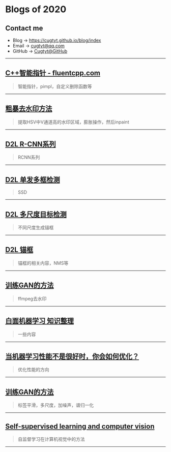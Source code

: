 # **Blogs of 2020**

## Contact me

* Blog -> <https://cugtyt.github.io/blog/index>
* Email -> <cugtyt@qq.com>
* GitHub -> [Cugtyt@GitHub](https://github.com/Cugtyt)

---

## [**C++智能指针 - fluentcpp.com**](https://cugtyt.github.io/blog/2020/0507)

> 智能指针，pimpl，自定义删除函数等

---

## [**粗暴去水印方法**](https://cugtyt.github.io/blog/2020/0225)

> 提取HSV中V通道高的水印区域，膨胀操作，然后inpaint

---

## [**D2L R-CNN系列**](https://cugtyt.github.io/blog/2020/0218)

> RCNN系列

---

## [**D2L 单发多框检测**](https://cugtyt.github.io/blog/2020/0217)

> SSD

---

## [**D2L 多尺度目标检测**](https://cugtyt.github.io/blog/2020/0216)

> 不同尺度生成锚框

---

## [**D2L 锚框**](https://cugtyt.github.io/blog/2020/0215)

> 锚框的相关内容，NMS等

---

## [**训练GAN的方法**](https://cugtyt.github.io/blog/2020/0214)

> ffmpeg去水印

---

## [**白面机器学习 知识整理**](https://cugtyt.github.io/blog/2020/0208)

> 一些内容

---

## [**当机器学习性能不是很好时，你会如何优化？**](https://cugtyt.github.io/blog/2020/0207)

> 优化性能的方向

---

## [**训练GAN的方法**](https://cugtyt.github.io/blog/2020/0206)

> 标签平滑，多尺度，加噪声，谱归一化

---

## [**Self-supervised learning and computer vision**](https://cugtyt.github.io/blog/2020/0121)

> 自监督学习在计算机视觉中的方法

---